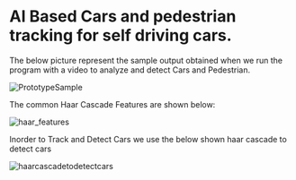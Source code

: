 

# AI Based Cars and pedestrian tracking for self driving cars.

The below picture represent the sample output obtained when we run the program with a video to analyze and detect Cars and Pedestrian.

![PrototypeSample](https://user-images.githubusercontent.com/85358496/134388032-722b4a69-c69c-49bc-a232-011d334baee8.png)


The common Haar Cascade Features are shown below:


![haar_features](https://user-images.githubusercontent.com/85358496/134389576-5712c8f5-c1e2-4bc5-a99e-c71bc0b976e2.jpeg)


Inorder to Track and Detect Cars we use the below shown haar cascade to detect cars


![haarcascadetodetectcars](https://user-images.githubusercontent.com/85358496/134389931-69ecdb03-6ce8-4ab2-8cac-463fb93f02c3.png)
